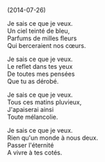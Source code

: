 (2014-07-26)

Je sais ce que je veux.  
Un ciel teinté de bleu,  
Parfums de milles fleurs  
Qui berceraient nos cœurs.

Je sais ce que je veux.  
Le reflet dans tes yeux  
De toutes mes pensées  
Que tu as dérobé.

Je sais ce que je veux.  
Tous ces matins pluvieux,  
J'apaiserai ainsi  
Toute mélancolie.

Je sais ce que je veux.  
Rien qu'un monde à nous deux.  
Passer l'éternité  
A vivre à tes cotés.
